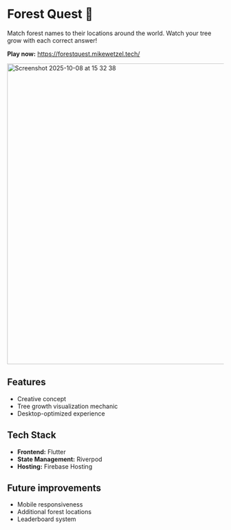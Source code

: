 # Forest Quest 🌲

Match forest names to their locations around the world. Watch your tree grow with each correct answer!

**Play now:** https://forestquest.mikewetzel.tech/

<img width="696" height="698" alt="Screenshot 2025-10-08 at 15 32 38" src="https://github.com/user-attachments/assets/7f36180f-c9f4-42cd-9245-4884358ac468" />

## Features
* Creative concept
* Tree growth visualization mechanic
* Desktop-optimized experience

## Tech Stack
* **Frontend:** Flutter
* **State Management:** Riverpod
* **Hosting:** Firebase Hosting

## Future improvements
* Mobile responsiveness
* Additional forest locations
* Leaderboard system
